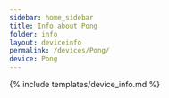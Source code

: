 ```yaml
---
sidebar: home_sidebar
title: Info about Pong
folder: info
layout: deviceinfo
permalink: /devices/Pong/
device: Pong
---
```

{% include templates/device_info.md %}
